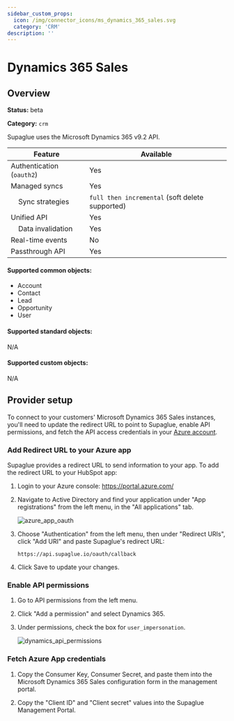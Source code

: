 ```yaml
---
sidebar_custom_props:
  icon: /img/connector_icons/ms_dynamics_365_sales.svg
  category: 'CRM'
description: ''
---
```


# Dynamics 365 Sales

## Overview

**Status:** beta

**Category:** `crm`

Supaglue uses the Microsoft Dynamics 365 v9.2 API.

| Feature                              | Available                                       |
| ------------------------------------ | ----------------------------------------------- |
| Authentication (`oauth2`)            | Yes                                             |
| Managed syncs                        | Yes                                             |
| &nbsp;&nbsp;&nbsp; Sync strategies   | `full then incremental` (soft delete supported) |
| Unified API                          | Yes                                             |
| &nbsp;&nbsp;&nbsp; Data invalidation | Yes                                             |
| Real-time events                     | No                                              |
| Passthrough API                      | Yes                                             |

#### Supported common objects:

- Account
- Contact
- Lead
- Opportunity
- User

#### Supported standard objects:

N/A

#### Supported custom objects:

N/A

## Provider setup

To connect to your customers' Microsoft Dynamics 365 Sales instances, you'll need to update the redirect URL to point to Supaglue, enable API permissions, and fetch the API access credentials in your [Azure account](https://portal.azure.com/).

### Add Redirect URL to your Azure app

Supaglue provides a redirect URL to send information to your app. To add the redirect URL to your HubSpot app:

1. Login to your Azure console: <https://portal.azure.com/>
1. Navigate to Active Directory and find your application under "App registrations" from the left menu, in the "All applications" tab.

   ![azure_app_oauth](/img/azure_app_oauth.png 'azure app oauth')

1. Choose "Authentication" from the left menu, then under "Redirect URIs", click "Add URI" and paste Supaglue's redirect URL:

   `https://api.supaglue.io/oauth/callback`

1. Click Save to update your changes.

### Enable API permissions

1. Go to API permissions from the left menu.

1. Click "Add a permission" and select Dynamics 365.

1. Under permissions, check the box for `user_impersonation`.

   ![dynamics_api_permissions](/img/dynamics_api_permissions.png 'dynamics api permissions')

### Fetch Azure App credentials

1. Copy the Consumer Key, Consumer Secret, and paste them into the Microsoft Dynamics 365 Sales configuration form in the management portal.

1. Copy the "Client ID" and "Client secret" values into the Supaglue Management Portal.
